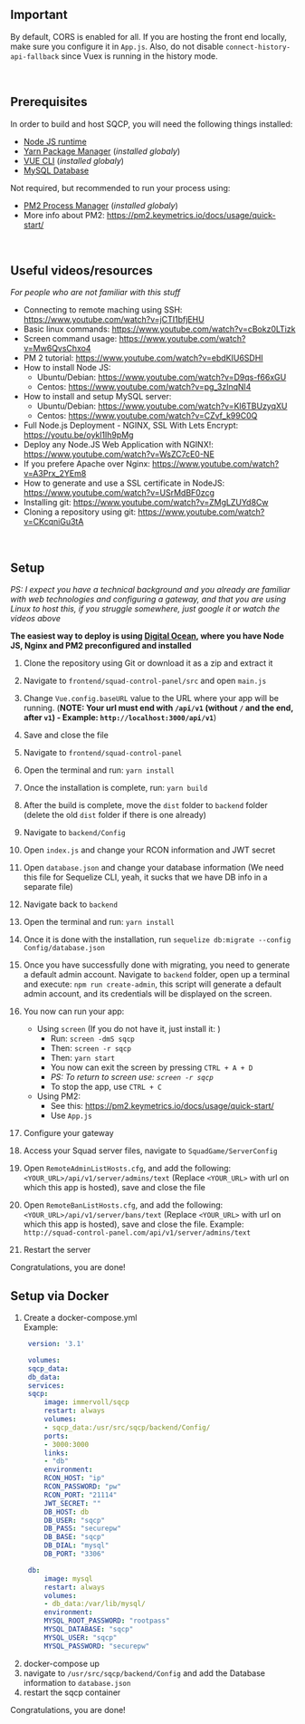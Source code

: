 ## **Important**

By default, CORS is enabled for all. If you are hosting the front end locally, make sure you configure it in `App.js`.
Also, do not disable `connect-history-api-fallback` since Vuex is running in the history mode.

<br >

## **Prerequisites**

In order to build and host SQCP, you will need the following things installed:

-   [Node JS runtime](https://nodejs.dev/)
-   [Yarn Package Manager](https://yarnpkg.com/) (_installed globaly_)
-   [VUE CLI](https://cli.vuejs.org/guide/installation.html) (_installed globaly_)
-   [MySQL Database](https://www.mysql.com/)

Not required, but recommended to run your process using:

-   [PM2 Process Manager](https://pm2.keymetrics.io/) (_installed globaly_)
-   More info about PM2: https://pm2.keymetrics.io/docs/usage/quick-start/

<br >

## **Useful videos/resources**

_For people who are not familiar with this stuff_

-   Connecting to remote maching using SSH: https://www.youtube.com/watch?v=jCTI1bfjEHU
-   Basic linux commands: https://www.youtube.com/watch?v=cBokz0LTizk
-   Screen command usage: https://www.youtube.com/watch?v=Mw6QvsChxo4
-   PM 2 tutorial: https://www.youtube.com/watch?v=ebdKIU6SDHI
-   How to install Node JS:
    -   Ubuntu/Debian: https://www.youtube.com/watch?v=D9qs-f66xGU
    -   Centos: https://www.youtube.com/watch?v=pg_3zlnqNl4
-   How to install and setup MySQL server:
    -   Ubuntu/Debian: https://www.youtube.com/watch?v=KI6TBUzyqXU
    -   Centos: https://www.youtube.com/watch?v=CZvf_k99C0Q
-   Full Node.js Deployment - NGINX, SSL With Lets Encrypt: https://youtu.be/oykl1Ih9pMg
-   Deploy any Node.JS Web Application with NGINX!: https://www.youtube.com/watch?v=WsZC7cE0-NE
-   If you prefere Apache over Nginx: https://www.youtube.com/watch?v=A3Prx_2YEm8
-   How to generate and use a SSL certificate in NodeJS: https://www.youtube.com/watch?v=USrMdBF0zcg
-   Installing git: https://www.youtube.com/watch?v=ZMgLZUYd8Cw
-   Cloning a repository using git: https://www.youtube.com/watch?v=CKcqniGu3tA

<br >

## **Setup**

_PS: I expect you have a technical background and you already are familiar with web technologies and configuring a gateway, and that you are using Linux to host this, if you struggle somewhere, just google it or watch the videos above_

**The easiest way to deploy is using [Digital Ocean](https://m.do.co/c/970c894d5986), where you have Node JS, Nginx and PM2 preconfigured and installed**

1. Clone the repository using Git or download it as a zip and extract it
2. Navigate to `frontend/squad-control-panel/src` and open `main.js`
3. Change `Vue.config.baseURL` value to the URL where your app will be running. (**NOTE: Your url must end with `/api/v1` (without `/` and the end, after `v1`) - Example: `http://localhost:3000/api/v1`**)
4. Save and close the file
5. Navigate to `frontend/squad-control-panel`
6. Open the terminal and run: `yarn install`
7. Once the installation is complete, run: `yarn build`
8. After the build is complete, move the `dist` folder to `backend` folder (delete the old `dist` folder if there is one already)
9. Navigate to `backend/Config`
10. Open `index.js` and change your RCON information and JWT secret
11. Open `database.json` and change your database information (We need this file for Sequelize CLI, yeah, it sucks that we have DB info in a separate file)
12. Navigate back to `backend`
13. Open the terminal and run: `yarn install`
14. Once it is done with the installation, run `sequelize db:migrate --config Config/database.json`
15. Once you have successfully done with migrating, you need to generate a default admin account. Navigate to `backend` folder, open up a terminal and execute: `npm run create-admin`, this script will generate a default admin account, and its credentials will be displayed on the screen.
16. You now can run your app:

    - Using `screen` (If you do not have it, just install it: )
        - Run: `screen -dmS sqcp`
        - Then: `screen -r sqcp`
        - Then: `yarn start`
        - You now can exit the screen by pressing `CTRL + A + D`
        - _PS: To return to screen use: `screen -r sqcp`_
        - To stop the app, use `CTRL + C`
    - Using PM2:
        - See this: https://pm2.keymetrics.io/docs/usage/quick-start/
        - Use `App.js`

17. Configure your gateway
18. Access your Squad server files, navigate to `SquadGame/ServerConfig`
19. Open `RemoteAdminListHosts.cfg`, and add the following: `<YOUR_URL>/api/v1/server/admins/text` (Replace `<YOUR_URL>` with url on which this app is hosted), save and close the file
20. Open `RemoteBanListHosts.cfg`, and add the following: `<YOUR_URL>/api/v1/server/bans/text` (Replace `<YOUR_URL>` with url on which this app is hosted), save and close the file. Example: `http://squad-control-panel.com/api/v1/server/admins/text`

21. Restart the server

Congratulations, you are done!

## **Setup via Docker**
1. Create a docker-compose.yml
   </br>Example:
   ```yaml
    version: '3.1'

    volumes: 
    sqcp_data:
    db_data:
    services:
    sqcp:
        image: immervoll/sqcp
        restart: always
        volumes: 
        - sqcp_data:/usr/src/sqcp/backend/Config/
        ports: 
        - 3000:3000
        links:
        - "db"
        environment: 
        RCON_HOST: "ip"
        RCON_PASSWORD: "pw"
        RCON_PORT: "21114"
        JWT_SECRET: ""
        DB_HOST: db
        DB_USER: "sqcp"
        DB_PASS: "securepw"
        DB_BASE: "sqcp"
        DB_DIAL: "mysql"
        DB_PORT: "3306"

    db:
        image: mysql
        restart: always
        volumes: 
        - db_data:/var/lib/mysql/
        environment:
        MYSQL_ROOT_PASSWORD: "rootpass"
        MYSQL_DATABASE: "sqcp"
        MYSQL_USER: "sqcp"
        MYSQL_PASSWORD: "securepw"
    ```
1. docker-compose up
2. navigate to `/usr/src/sqcp/backend/Config` and add the Database information to `database.json`
3. restart the sqcp container

Congratulations, you are done!

